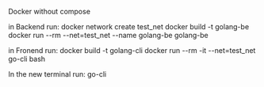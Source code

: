 Docker without compose

in Backend run:
docker network create test_net
docker build -t golang-be
docker run --rm --net=test_net --name golang-be golang-be

in Fronend run:
docker build -t golang-cli
docker run --rm -it --net=test_net go-cli bash

In the new terminal run:
go-cli
